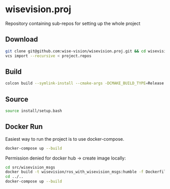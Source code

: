# wisevision.proj
Repository containing sub-repos for setting up the whole project


## Download 

```bash
git clone git@github.com:wise-vision/wisevision.proj.git && cd wisevision.proj
vcs import --recursive < project.repos
```

## Build

```bash
colcon build --symlink-install --cmake-args -DCMAKE_BUILD_TYPE=Release
```
## Source 

```bash
source install/setup.bash
```

## Docker Run

Easiest way to run the project is to use docker-compose.

```bash
docker-compose up --build
```

Permission denied for docker hub -> create image locally:
``` bash
cd src/wisevision_msgs
docker build -t wisevision/ros_with_wisevision_msgs:humble -f Dockerfile .
cd ../..
docker-compose up --build